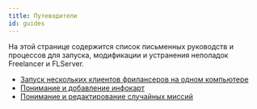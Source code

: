 ```yaml
---
title: Путеводители
id: guides
---
```


На этой странице содержится список письменных руководств и процессов для запуска, модификации и устранения неполадок Freelancer и FLServer.

- [Запуск нескольких клиентов фрилансеров на одном компьютере](./multiple-clients-on-same-machine.md)
- [Понимание и добавление инфокарт](./understanding-and-adding-infocards.md)
- [Понимание и редактирование случайных миссий](./random-missions-editing-tutorial.md)
